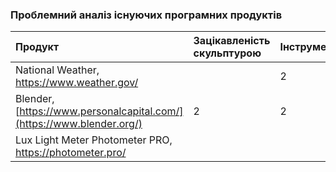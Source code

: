 ### Проблемний аналіз існуючих програмних продуктів
|Продукт|Зацікавленість скульптурою|Інструмент|Температура середовища|Тип ліцензії|Примітка|
|:-     |:-                    |:-        |:-                  |:-          |:-      |
|National Weather, https://www.weather.gov/||2||FreeWare||
|Blender, [https://www.personalcapital.com/](https://www.blender.org/)|2|2||FreeWare||
|Lux Light Meter Photometer PRO, https://photometer.pro/|||2|FreeWare||
